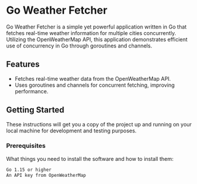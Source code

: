 # Go Weather Fetcher

Go Weather Fetcher is a simple yet powerful application written in Go that fetches real-time weather information for multiple cities concurrently. Utilizing the OpenWeatherMap API, this application demonstrates efficient use of concurrency in Go through goroutines and channels.

## Features

- Fetches real-time weather data from the OpenWeatherMap API.
- Uses goroutines and channels for concurrent fetching, improving performance.

## Getting Started

These instructions will get you a copy of the project up and running on your local machine for development and testing purposes.

### Prerequisites

What things you need to install the software and how to install them:

```bash
Go 1.15 or higher
An API key from OpenWeatherMap
